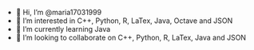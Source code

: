 - 👋 Hi, I’m @maria17031999
- 👀 I’m interested in C++, Python, R, LaTex, Java, Octave and JSON
- 🌱 I’m currently learning Java
- 💞️ I’m looking to collaborate on C++, Python, R, LaTex, Java and JSON


<!---
maria17031999/maria17031999 is a ✨ special ✨ repository because its `README.md` (this file) appears on your GitHub profile.
You can click the Preview link to take a look at your changes.
--->
